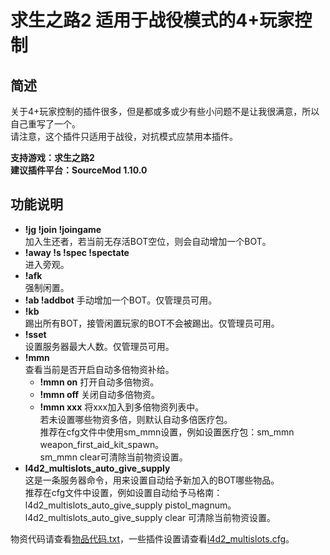 # 求生之路2 适用于战役模式的4+玩家控制

## 简述

关于4+玩家控制的插件很多，但是都或多或少有些小问题不是让我很满意，所以自己重写了一个。      
请注意，这个插件只适用于战役，对抗模式应禁用本插件。

**支持游戏：求生之路2**  
**建议插件平台：SourceMod 1.10.0**

## 功能说明

- **!jg !join !joingame**  
  加入生还者，若当前无存活BOT空位，则会自动增加一个BOT。
- **!away !s !spec !spectate**  
  进入旁观。
- **!afk**  
  强制闲置。
- **!ab !addbot** 
  手动增加一个BOT。仅管理员可用。
- **!kb**  
  踢出所有BOT，接管闲置玩家的BOT不会被踢出。仅管理员可用。
- **!sset**  
  设置服务器最大人数。仅管理员可用。
- **!mmn**  
  查看当前是否开启自动多倍物资补给。  
  - **!mmn on** 打开自动多倍物资。
  - **!mmn off** 关闭自动多倍物资。
  - **!mmn xxx** 将xxx加入到多倍物资列表中。  
    若未设置哪些物资多倍，则默认自动多倍医疗包。  
    推荐在cfg文件中使用sm_mmn设置，例如设置医疗包：sm_mmn weapon_first_aid_kit_spawn。  
    sm_mmn clear可清除当前物资设置。
- **l4d2_multislots_auto_give_supply**  
  这是一条服务器命令，用来设置自动给予新加入的BOT哪些物品。  
  推荐在cfg文件中设置，例如设置自动给予马格南：l4d2_multislots_auto_give_supply pistol_magnum。  
  l4d2_multislots_auto_give_supply clear 可清除当前物资设置。

物资代码请查看[物品代码.txt](https://github.com/LinGe515/L4D_LinGe_Plugins/blob/main/l4d2_multislots/物品代码.txt)，一些插件设置请查看[l4d2_multislots.cfg](https://github.com/LinGe515/L4D_LinGe_Plugins/blob/main/l4d2_multislots/l4d2_multislots.cfg)。